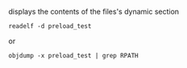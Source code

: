 displays  the contents of the files's dynamic section
```
readelf -d preload_test
```
or
```
objdump -x preload_test | grep RPATH
```
